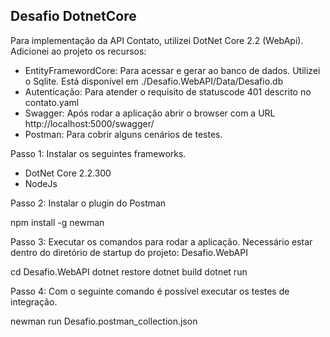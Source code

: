 ## Desafio DotnetCore

Para implementação da API Contato, utilizei DotNet Core 2.2 (WebApi).
Adicionei ao projeto os recursos:

 - EntityFramewordCore: Para acessar e gerar ao banco de dados. Utilizei o Sqlite. Está disponível em ./Desafio.WebAPI/Data/Desafio.db
 - Autenticação: Para atender o requisito de statuscode 401 descrito no contato.yaml
 - Swagger: Após rodar a aplicação abrir o browser com a URL http://localhost:5000/swagger/
 - Postman: Para cobrir alguns cenários de testes.

Passo 1: Instalar os seguintes frameworks.

- DotNet Core 2.2.300
- NodeJs

Passo 2: Instalar o plugin do Postman

npm install -g newman

Passo 3: Executar os comandos para rodar a aplicação. Necessário estar dentro do diretório de startup do projeto: Desafio.WebAPI

cd Desafio.WebAPI
dotnet restore
dotnet build
dotnet run

Passo 4: Com o seguinte comando é possível executar os testes de integração.

newman run Desafio.postman_collection.json

